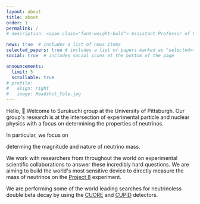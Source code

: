 ```yaml
---
layout: about
title: about
order: 1
permalink: /
# description: <span class="font-weight-bold"> Assistant Professor of Physics </span> in the <a href="https://www.physicsandastronomy.pitt.edu/">Department of Physics and Astronomy</a> at <a href="https://www.pitt.edu/">University of Pittsburgh</a>.

news: true  # includes a list of news items
selected_papers: true # includes a list of papers marked as "selected={true}"
social: true  # includes social icons at the bottom of the page

announcements:
  limit: 5
  scrollable: true
# profile:
#   align: right
#   image: Headshot_Yale.jpg
---
```


Hello, :wave: Welcome to Surukuchi group at the University of Pittsburgh. Our group's research is at the intersection of experimental particle and nuclear physics with a focus on determining the properties of neutrinos.
<!-- [neutrinos](/sub/resources_neutrinos) -->
<!-- Neutrinos are the least understood fundamental particles.  -->
In particular, we focus on 
<!-- At the moment, we focus on the  intereted in the most important unanswered questions in the Standard Model of Particles,  -->
determing the magnitude and nature of neutrino mass. 

We work with researchers from throughout the world on experimental scientific collaborations to answer these incredibly hard questions. We are aiming to build the world's most sensitive device to directly measure the mass of neutrinos on the [Project 8](https://www.project8.org/) experiment. 
<!-- I am leading the antenna design and the event reconstruction efforts on the upcoming Phase of the experiment.  -->
We are performing some of the world leading searches for neutrinoless double beta decay by using the [CUORE](https://cuore.lngs.infn.it/) and [CUPID](https://cupid.lngs.infn.it/) detectors. 

<!-- I got my Ph.D. from Illinois Institute of Technology, Chicago working on [PROSPECT](https://prospect.yale.edu/) reactor neutrino experiment where I led the detector fabrication and subsequently its first search for sterile neutrinos.
I then joined the [Wright Laboratory](https://wlab.yale.edu/) at Yale University as a Postdoctoral Research Associate. -->

<!-- **I am currently looking for motivated graduate students and postdocs** to work with me on these really cool experiments. [contact](Contact) me if you are interested to work with me or learn more about my work or neutrinos. -->